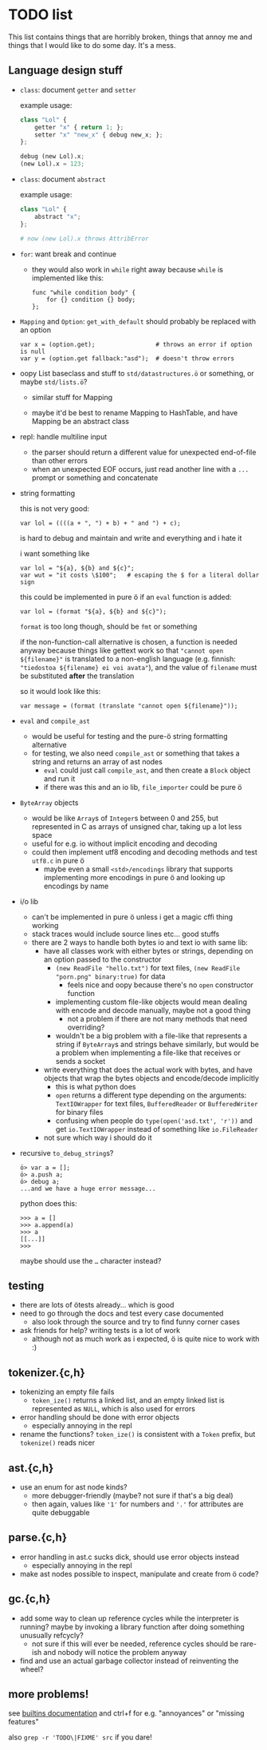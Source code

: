 # TODO list

This list contains things that are horribly broken, things that annoy me and
things that I would like to do some day. It's a mess.

## Language design stuff

- `class`: document `getter` and `setter`

    example usage:

    ```python
    class "Lol" {
        getter "x" { return 1; };
        setter "x" "new_x" { debug new_x; };
    };

    debug (new Lol).x;
    (new Lol).x = 123;
    ```

- `class`: document `abstract`

    example usage:

    ```python
    class "Lol" {
        abstract "x";
    };

    # now (new Lol).x throws AttribError
    ```

- `for`: want break and continue
    - they would also work in `while` right away because `while` is implemented
      like this:

        ```
        func "while condition body" {
            for {} condition {} body;
        };
        ```

- `Mapping` and `Option`: `get_with_default` should probably be replaced with
  an option

    ```
    var x = (option.get);                 # throws an error if option is null
    var y = (option.get fallback:"asd");  # doesn't throw errors
    ```

- oopy List baseclass and stuff to `std/datastructures.ö` or something,
  or maybe `std/lists.ö`?
    - similar stuff for Mapping

    - maybe it'd be best to rename Mapping to HashTable, and have
      Mapping be an abstract class

- repl: handle multiline input
    - the parser should return a different value for unexpected end-of-file
      than other errors
    - when an unexpected EOF occurs, just read another line with a `...` prompt
      or something and concatenate

- string formatting

    this is not very good:

    ```
    var lol = ((((a + ", ") + b) + " and ") + c);
    ```

    is hard to debug and maintain and write and everything and i hate it

    i want something like

    ```
    var lol = "${a}, ${b} and ${c}";
    var wut = "it costs \$100";   # escaping the $ for a literal dollar sign
    ```

    this could be implemented in pure ö if an `eval` function is added:

    ```
    var lol = (format "${a}, ${b} and ${c}");
    ```

    `format` is too long though, should be `fmt` or something

    if the non-function-call alternative is chosen, a function is needed anyway
    because things like gettext work so that `"cannot open ${filename}"` is
    translated to a non-english language (e.g. finnish:
    `"tiedostoa ${filename} ei voi avata"`), and the value of `filename` must
    be substituted **after** the translation

    so it would look like this:

    ```
    var message = (format (translate "cannot open ${filename}"));
    ```

- `eval` and `compile_ast`
    - would be useful for testing and the pure-ö string formatting alternative
    - for testing, we also need `compile_ast` or something that takes a string
      and returns an array of ast nodes
        - `eval` could just call `compile_ast`, and then create a `Block`
          object and run it
        - if there was this and an io lib, `file_importer` could be pure ö

- `ByteArray` objects
    - would be like `Array`s of `Integer`s between 0 and 255, but represented
      in C as arrays of unsigned char, taking up a lot less space
    - useful for e.g. io without implicit encoding and decoding
    - could then implement utf8 encoding and decoding methods and test `utf8.c`
      in pure ö
        - maybe even a small `<std>/encodings` library that supports implementing
          more encodings in pure ö and looking up encodings by name

- i/o lib
    - can't be implemented in pure ö unless i get a magic cffi thing working
    - stack traces would include source lines etc... good stuffs
    - there are 2 ways to handle both bytes io and text io with same lib:
        - have all classes work with either bytes or strings, depending on an
          option passed to the constructor
            - `(new ReadFile "hello.txt")` for text files,
              `(new ReadFile "porn.png" binary:true)` for data
                - feels nice and oopy because there's no `open` constructor
                  function
            - implementing custom file-like objects would mean dealing with
              encode and decode manually, maybe not a good thing
                - not a problem if there are not many methods that need
                  overriding?
            - wouldn't be a big problem with a file-like that represents a
              string if `ByteArray`s and strings behave similarly, but would be
              a problem when implementing a file-like that receives or sends a
              socket
        - write everything that does the actual work with bytes, and have
          objects that wrap the bytes objects and encode/decode implicitly
            - this is what python does
            - `open` returns a different type depending on the arguments:
              `TextIOWrapper` for text files, `BufferedReader` or
              `BufferedWriter` for binary files
            - confusing when people do `type(open('asd.txt', 'r'))` and get
              `io.TextIOWrapper` instead of something like `io.FileReader`
        - not sure which way i should do it

- recursive `to_debug_string`s?

    ```
    ö> var a = [];
    ö> a.push a;
    ö> debug a;
    ...and we have a huge error message...
    ```

    python does this:

    ```
    >>> a = []
    >>> a.append(a)
    >>> a
    [[...]]
    >>>
    ```

    maybe should use the `…` character instead?

## testing
- there are lots of ötests already... which is good
- need to go through the docs and test every case documented
    - also look through the source and try to find funny corner cases
- ask friends for help? writing tests is a lot of work
    - although not as much work as i expected, ö is quite nice to work with :)

## tokenizer.{c,h}
- tokenizing an empty file fails
    - `token_ize()` returns a linked list, and an empty linked list is
      represented as `NULL`, which is also used for errors
- error handling should be done with error objects
    - especially annoying in the repl
- rename the functions? `token_ize()` is consistent with a `Token` prefix, but
  `tokenize()` reads nicer

## ast.{c,h}
- use an enum for ast node kinds?
    - more debugger-friendly (maybe? not sure if that's a big deal)
    - then again, values like `'1'` for numbers and `'.'` for attributes are
      quite debuggable

## parse.{c,h}
- error handling in ast.c sucks dick, should use error objects instead
    - especially annoying in the repl
- make ast nodes possible to inspect, manipulate and create from ö code?

## gc.{c,h}
- add some way to clean up reference cycles while the interpreter is running?
  maybe by invoking a library function after doing something unusually refcycly?
    - not sure if this will ever be needed, reference cycles should be rare-ish
      and nobody will notice the problem anyway
- find and use an actual garbage collector instead of reinventing the wheel?

## more problems!

see [builtins documentation](docs/builtins.md) and ctrl+f for e.g. "annoyances"
or "missing features"

also `grep -r 'TODO\|FIXME' src` if you dare!
